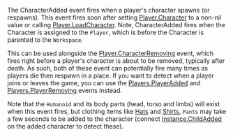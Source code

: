 The CharacterAdded event fires when a player's character spawns (or respawns). This event fires soon after setting [Player.Character](https://developer.roblox.com/api-reference/property/Player/Character) to a non-nil value or calling [Player.LoadCharacter](https://developer.roblox.com/api-reference/function/Player/LoadCharacter). Note, CharacterAdded fires when the Character is assigned to the `Player`, which is before the Character is parented to the `Workspace`.

This can be used alongside the [Player.CharacterRemoving](https://developer.roblox.com/api-reference/event/Player/CharacterRemoving) event, which fires right before a player's character is about to be removed, typically after death. As such, both of these event can potentially fire many times as players die then respawn in a place. If you want to detect when a player joins or leaves the game, you can use the [Players.PlayerAdded](https://developer.roblox.com/api-reference/event/Players/PlayerAdded) and [Players.PlayerRemoving](https://developer.roblox.com/api-reference/event/Players/PlayerRemoving) events instead.

Note that the `Humanoid` and its body parts (head, torso and limbs) will exist when this event fires, but clothing items like [Hats](https://developer.roblox.com/api-reference/class/Hat) and [Shirts](https://developer.roblox.com/api-reference/class/Shirt), `Pants` may take a few seconds to be added to the character (connect [Instance.ChildAdded](https://developer.roblox.com/api-reference/event/Instance/ChildAdded) on the added character to detect these).